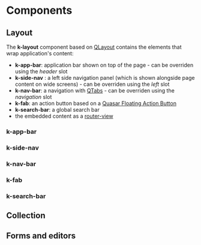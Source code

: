 # Components

## Layout

The **k-layout** component based on [QLayout](https://quasar-framework.org/components/layout.html) contains the elements that wrap application's content:
* **k-app-bar**: application bar shown on top of the page - can be overriden using the *header* slot
* **k-side-nav** : a left side navigation panel (which is shown alongside page content on wide screens) - can be overriden using the *left* slot
* **k-nav-bar**: a navigation with [QTabs](https://quasar-framework.org/components/tabs.html) - can be overriden using the *navigation* slot
* **k-fab**: an action button based on a [Quasar Floating Action Button](https://v0-14.quasar-framework.org/components/floating-action-button.html)
* **k-search-bar**: a global search bar
* the embedded content as a [router-view](https://router.vuejs.org/api/#router-view)

### k-app-bar

### k-side-nav

### k-nav-bar

### k-fab

### k-search-bar

## Collection

## Forms and editors



